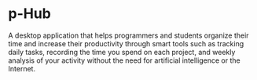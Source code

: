 # p-Hub
A desktop application that helps programmers and students organize their time and increase their productivity through smart tools such as tracking daily tasks, recording the time you spend on each project, and weekly analysis of your activity without the need for artificial intelligence or the Internet.
